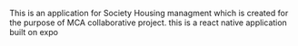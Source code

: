 This is an application for Society Housing managment which is created for the purpose of MCA collaborative project.
this is a react native application built on expo
